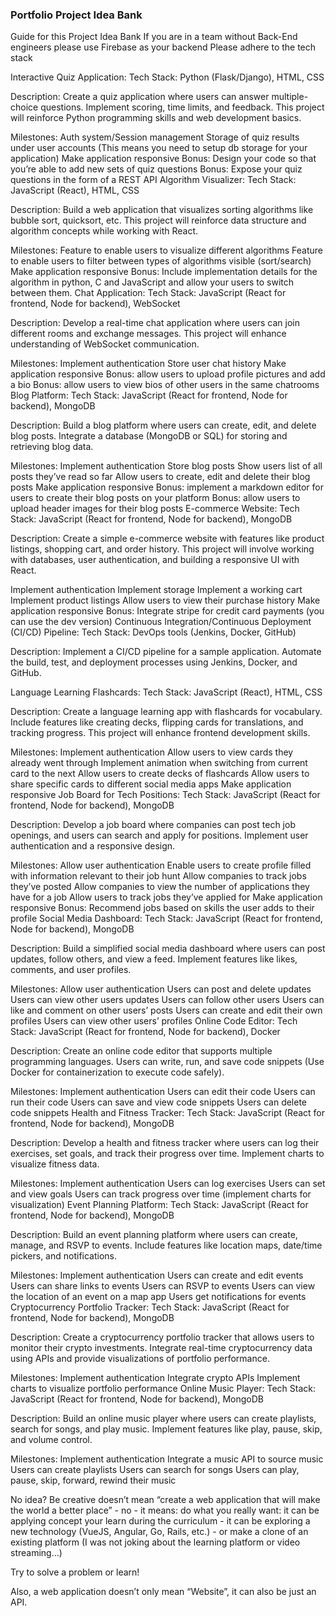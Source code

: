 ### Portfolio Project Idea Bank
Guide for this Project Idea Bank
If you are in a team without Back-End engineers please use Firebase as your backend
Please adhere to the tech stack


Interactive Quiz Application:
Tech Stack:
Python (Flask/Django), HTML, CSS

Description:
Create a quiz application where users can answer multiple-choice questions. Implement scoring, time limits, and feedback. This project will reinforce Python programming skills and web development basics.

Milestones:
Auth system/Session management
Storage of quiz results under user accounts (This means you need to setup db storage for your application)
Make application responsive
Bonus: Design your code so that you’re able to add new sets of quiz questions
Bonus: Expose your quiz questions in the form of a REST API
Algorithm Visualizer:
Tech Stack:
JavaScript (React), HTML, CSS

Description:
Build a web application that visualizes sorting algorithms like bubble sort, quicksort, etc. This project will reinforce data structure and algorithm concepts while working with React.

Milestones:
Feature to enable users to visualize different algorithms
Feature to enable users to filter between types of algorithms visible (sort/search)
Make application responsive
Bonus: Include implementation details for the algorithm in python, C and JavaScript and allow your users to switch between them.
Chat Application:
Tech Stack:
JavaScript (React for frontend, Node for backend), WebSocket

Description:
Develop a real-time chat application where users can join different rooms and exchange messages. This project will enhance understanding of WebSocket communication.

Milestones:
Implement authentication
Store user chat history
Make application responsive
Bonus: allow users to upload profile pictures and add a bio
Bonus: allow users to view bios of other users in the same chatrooms
Blog Platform:
Tech Stack:
JavaScript (React for frontend, Node for backend), MongoDB

Description:
Build a blog platform where users can create, edit, and delete blog posts. Integrate a database (MongoDB or SQL) for storing and retrieving blog data.

Milestones:
Implement authentication
Store blog posts
Show users list of all posts they’ve read so far
Allow users to create, edit and delete their blog posts
Make application responsive
Bonus: implement a markdown editor for users to create their blog posts on your platform
Bonus: allow users to upload header images for their blog posts
E-commerce Website:
Tech Stack:
JavaScript (React for frontend, Node for backend), MongoDB

Description:
Create a simple e-commerce website with features like product listings, shopping cart, and order history. This project will involve working with databases, user authentication, and building a responsive UI with React.

Implement authentication
Implement storage
Implement a working cart
Implement product listings
Allow users to view their purchase history
Make application responsive
Bonus: Integrate stripe for credit card payments (you can use the dev version)
Continuous Integration/Continuous Deployment (CI/CD) Pipeline:
Tech Stack:
DevOps tools (Jenkins, Docker, GitHub)

Description:
Implement a CI/CD pipeline for a sample application. Automate the build, test, and deployment processes using Jenkins, Docker, and GitHub.

Language Learning Flashcards:
Tech Stack:
JavaScript (React), HTML, CSS

Description:
Create a language learning app with flashcards for vocabulary. Include features like creating decks, flipping cards for translations, and tracking progress. This project will enhance frontend development skills.

Milestones:
Implement authentication
Allow users to view cards they already went through
Implement animation when switching from current card to the next
Allow users to create decks of flashcards
Allow users to share specific cards to different social media apps
Make application responsive
Job Board for Tech Positions:
Tech Stack:
JavaScript (React for frontend, Node for backend), MongoDB

Description:
Develop a job board where companies can post tech job openings, and users can search and apply for positions. Implement user authentication and a responsive design.

Milestones:
Allow user authentication
Enable users to create profile filled with information relevant to their job hunt
Allow companies to track jobs they’ve posted
Allow companies to view the number of applications they have for a job
Allow users to track jobs they’ve applied for
Make application responsive
Bonus: Recommend jobs based on skills the user adds to their profile
Social Media Dashboard:
Tech Stack:
JavaScript (React for frontend, Node for backend), MongoDB

Description:
Build a simplified social media dashboard where users can post updates, follow others, and view a feed. Implement features like likes, comments, and user profiles.

Milestones:
Allow user authentication
Users can post and delete updates
Users can view other users updates
Users can follow other users
Users can like and comment on other users’ posts
Users can create and edit their own profiles
Users can view other users’ profiles
Online Code Editor:
Tech Stack:
JavaScript (React for frontend, Node for backend), Docker

Description:
Create an online code editor that supports multiple programming languages. Users can write, run, and save code snippets (Use Docker for containerization to execute code safely).

Milestones:
Implement authentication
Users can edit their code
Users can run their code
Users can save and view code snippets
Users can delete code snippets
Health and Fitness Tracker:
Tech Stack:
JavaScript (React for frontend, Node for backend), MongoDB

Description:
Develop a health and fitness tracker where users can log their exercises, set goals, and track their progress over time. Implement charts to visualize fitness data.

Milestones:
Implement authentication
Users can log exercises
Users can set and view goals
Users can track progress over time (implement charts for visualization)
Event Planning Platform:
Tech Stack:
JavaScript (React for frontend, Node for backend), MongoDB

Description:
Build an event planning platform where users can create, manage, and RSVP to events. Include features like location maps, date/time pickers, and notifications.

Milestones:
Implement authentication
Users can create and edit events
Users can share links to events
Users can RSVP to events
Users can view the location of an event on a map app
Users get notifications for events
Cryptocurrency Portfolio Tracker:
Tech Stack:
JavaScript (React for frontend, Node for backend), MongoDB

Description:
Create a cryptocurrency portfolio tracker that allows users to monitor their crypto investments. Integrate real-time cryptocurrency data using APIs and provide visualizations of portfolio performance.

Milestones:
Implement authentication
Integrate crypto APIs
Implement charts to visualize portfolio performance
Online Music Player:
Tech Stack:
JavaScript (React for frontend, Node for backend), MongoDB

Description:
Build an online music player where users can create playlists, search for songs, and play music. Implement features like play, pause, skip, and volume control.

Milestones:
Implement authentication
Integrate a music API to source music
Users can create playlists
Users can search for songs
Users can play, pause, skip, forward, rewind their music

No idea?
Be creative doesn’t mean “create a web application that will make the world a better place” - no - it means: do what you really want: it can be applying concept your learn during the curriculum - it can be exploring a new technology (VueJS, Angular, Go, Rails, etc.) - or make a clone of an existing platform (I was not joking about the learning platform or video streaming…)

Try to solve a problem or learn!

Also, a web application doesn’t only mean “Website”, it can also be just an API.